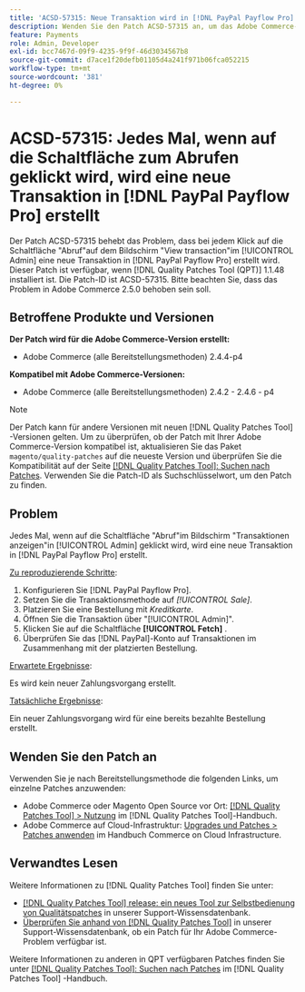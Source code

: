 ```yaml
---
title: 'ACSD-57315: Neue Transaktion wird in [!DNL PayPal Payflow Pro] jedes Mal erstellt, wenn auf die Schaltfläche zum Abrufen geklickt wird.'
description: Wenden Sie den Patch ACSD-57315 an, um das Adobe Commerce-Problem zu beheben, bei dem eine neue Transaktion in [!DNL PayPal Payflow Pro] jedes Mal erstellt wird, wenn auf dem Bildschirm "Ansichtstransaktion"im [!UICONTROL Admin] auf die Schaltfläche "Abruf"geklickt wird.
feature: Payments
role: Admin, Developer
exl-id: bcc7467d-09f9-4235-9f9f-46d3034567b8
source-git-commit: d7ace1f20defb01105d4a241f971b06fca052215
workflow-type: tm+mt
source-wordcount: '381'
ht-degree: 0%

---
```


# ACSD-57315: Jedes Mal, wenn auf die Schaltfläche zum Abrufen geklickt wird, wird eine neue Transaktion in [!DNL PayPal Payflow Pro] erstellt

Der Patch ACSD-57315 behebt das Problem, dass bei jedem Klick auf die Schaltfläche &quot;Abruf&quot;auf dem Bildschirm &quot;View transaction&quot;im [!UICONTROL Admin] eine neue Transaktion in [!DNL PayPal Payflow Pro] erstellt wird. Dieser Patch ist verfügbar, wenn [!DNL Quality Patches Tool (QPT)] 1.1.48 installiert ist. Die Patch-ID ist ACSD-57315. Bitte beachten Sie, dass das Problem in Adobe Commerce 2.5.0 behoben sein soll.

## Betroffene Produkte und Versionen

**Der Patch wird für die Adobe Commerce-Version erstellt:**

* Adobe Commerce (alle Bereitstellungsmethoden) 2.4.4-p4

**Kompatibel mit Adobe Commerce-Versionen:**

* Adobe Commerce (alle Bereitstellungsmethoden) 2.4.2 - 2.4.6 - p4

>[!NOTE]
>
>Der Patch kann für andere Versionen mit neuen [!DNL Quality Patches Tool] -Versionen gelten. Um zu überprüfen, ob der Patch mit Ihrer Adobe Commerce-Version kompatibel ist, aktualisieren Sie das Paket `magento/quality-patches` auf die neueste Version und überprüfen Sie die Kompatibilität auf der Seite [[!DNL Quality Patches Tool]: Suchen nach Patches](https://experienceleague.adobe.com/tools/commerce-quality-patches/index.html). Verwenden Sie die Patch-ID als Suchschlüsselwort, um den Patch zu finden.

## Problem

Jedes Mal, wenn auf die Schaltfläche &quot;Abruf&quot;im Bildschirm &quot;Transaktionen anzeigen&quot;in [!UICONTROL Admin] geklickt wird, wird eine neue Transaktion in [!DNL PayPal Payflow Pro] erstellt.

<u>Zu reproduzierende Schritte</u>:

1. Konfigurieren Sie [!DNL PayPal Payflow Pro].
1. Setzen Sie die Transaktionsmethode auf *[!UICONTROL Sale]*.
1. Platzieren Sie eine Bestellung mit *Kreditkarte*.
1. Öffnen Sie die Transaktion über &quot;[!UICONTROL Admin]&quot;.
1. Klicken Sie auf die Schaltfläche **[!UICONTROL Fetch]** .
1. Überprüfen Sie das [!DNL PayPal]-Konto auf Transaktionen im Zusammenhang mit der platzierten Bestellung.

<u>Erwartete Ergebnisse</u>:

Es wird kein neuer Zahlungsvorgang erstellt.

<u>Tatsächliche Ergebnisse</u>:

Ein neuer Zahlungsvorgang wird für eine bereits bezahlte Bestellung erstellt.

## Wenden Sie den Patch an

Verwenden Sie je nach Bereitstellungsmethode die folgenden Links, um einzelne Patches anzuwenden:

* Adobe Commerce oder Magento Open Source vor Ort: [[!DNL Quality Patches Tool] > Nutzung](https://experienceleague.adobe.com/docs/commerce-operations/tools/quality-patches-tool/usage.html) im [!DNL Quality Patches Tool]-Handbuch.
* Adobe Commerce auf Cloud-Infrastruktur: [Upgrades und Patches > Patches anwenden](https://experienceleague.adobe.com/docs/commerce-cloud-service/user-guide/develop/upgrade/apply-patches.html) im Handbuch Commerce on Cloud Infrastructure.

## Verwandtes Lesen

Weitere Informationen zu [!DNL Quality Patches Tool] finden Sie unter:

* [[!DNL Quality Patches Tool] release: ein neues Tool zur Selbstbedienung von Qualitätspatches](/help/announcements/adobe-commerce-announcements/magento-quality-patches-released-new-tool-to-self-serve-quality-patches.md) in unserer Support-Wissensdatenbank.
* [Überprüfen Sie anhand von  [!DNL Quality Patches Tool]](/help/support-tools/patches-available-in-qpt-tool/check-patch-for-magento-issue-with-magento-quality-patches.md) in unserer Support-Wissensdatenbank, ob ein Patch für Ihr Adobe Commerce-Problem verfügbar ist.

Weitere Informationen zu anderen in QPT verfügbaren Patches finden Sie unter [[!DNL Quality Patches Tool]: Suchen nach Patches](https://experienceleague.adobe.com/tools/commerce-quality-patches/index.html) im [!DNL Quality Patches Tool] -Handbuch.
